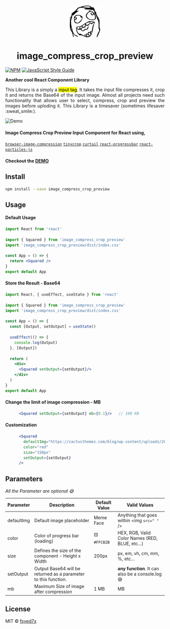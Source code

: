 
<p align="center">
  <img src="default.svg" height='100' />
</p>

<h1 align='center'>image_compress_crop_preview</h1>

<p align="center">
  
[![NPM](https://img.shields.io/npm/v/image_compress_crop_preview.svg)](https://www.npmjs.com/package/image_compress_crop_preview) [![JavaScript Style Guide](https://img.shields.io/badge/code_style-standard-brightgreen.svg)](https://standardjs.com)

</p>

__Another cool React Component Library__ 
<p style='text-align:justify'>This Library is a simply a <mark>input tag</mark>. It takes the input file compresses it, crop it and returns the Base64 of the input image. Almost all projects need such functionality that allows user to select, compress, crop and preview the images before uploding it. This Library is a timesaver (sometimes lifesaver :sweat_smile:).</p>

![Demo](demo.gif)

#### Image Compress Crop Preview Input Component for React using, 
[`browser-image-compression`](https://www.npmjs.com/package/browser-image-compression) [`tinycrop`](https://www.npmjs.com/package/browser-image-compression) [`curtail`](https://www.npmjs.com/package/browser-image-compression) [`react-progressbar`](https://www.npmjs.com/package/browser-image-compression) [`react-particles-js`](https://www.npmjs.com/package/browser-image-compression)

#### Checkout the [DEMO](https://1dthizajchmucopxjhxata-on.drv.tw/build/)

## Install

```bash
npm install --save image_compress_crop_preview
```

## Usage

#### Default Usage
```jsx
import React from 'react'

import { Squared } from 'image_compress_crop_preview'
import 'image_compress_crop_preview/dist/index.css'

const App = () => {
  return <Squared />
}
export default App

```

#### Store the Result - Base64 
```jsx
import React, { useEffect, useState } from 'react'

import { Squared } from 'image_compress_crop_preview'
import 'image_compress_crop_preview/dist/index.css'

const App = () => {
  const [Output, setOutput] = useState()
  
  useEffect(() => {
    console.log(Output)
  }, [Output])

  return (
    <div>
      <Squared setOutput={setOutput}/>
    </div>
  )
}
export default App

```

#### Change the limit of image compression - MB
```jsx
      <Squared setOutput={setOutput} mb={0.1}/>   // 100 KB

```

#### Customization
```jsx
      <Squared 
        defaultImg="https://cactusthemes.com/blog/wp-content/uploads/2018/01/tt_avatar_small.jpg" 
        color="red" 
        size="150px" 
        setOutput={setOutput}
      />

```

## Parameters 
*All the Parameter are optional :sweat_smile:*

Parameter | Description | Default Value | Valid Values
------------ | ------------- | ------------- | -------------
defaultImg | Default image placeholder | Meme Face | Anything that goes within <img `src=" "` />
color | Color of progress bar (loading) | :yellow_square:`#FFCB2B` | HEX, RGB, Valid Color Names (RED, BLUE, etc...)
size | Defines the size of the component - Height x Width | 200px | px, em, vh, cm, mm, %, etc...
setOutput | Output Base64 will be returned as a parameter to this function. |  | __any function__. It can also be a console.log :sweat_smile:
  mb | Maximum Size of image after compression | 1 MB | MB

## License

MIT © [fsyed7x](https://github.com/fsyed7x)
